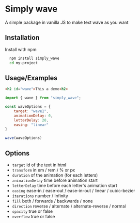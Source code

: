 
# Simply wave
A simple package in vanilla JS to make text wave as you want

## Installation

Install with npm

```bash
  npm install simply_wave
  cd my-project
```
    
## Usage/Examples

```html
<h2 id="wave">This a demo<h2>
```

```javascript
import { wave } from "simply_wave";

const waveOptions = {
    target: "wave1",
    animationDelay: 0,
    letterDelay: 20,
    easing: "linear"
}

wave(waveOptions)
```

## Options 

- `target` id of the text in html
- `transform` in em / rem / % or px
- `duration` of the animation (for each letters)
- `animationDelay` time before animation start
- `letterDelay` time before each letter's animation start
- `easing` ease-in / ease-out / ease-in-out / linear / cubic-bezier
- `iterations` number / Infinity
- `fill` both / forwards / backwards / none
- `direction` reverse / alternate / alternate-reverse / normal
- `opacity` true or false
- `overflow` true or false

